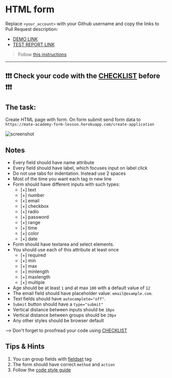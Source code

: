 # HTML form
Replace `<your_account>` with your Github username and copy the links to Pull Request description:
- [DEMO LINK](https://venher-v.github.io/layout_html-form/)
- [TEST REPORT LINK](https://venher-v.github.io/layout_html-form/report/html_report/)

> Follow [this instructions](https://mate-academy.github.io/layout_task-guideline/#how-to-solve-the-layout-tasks-on-github)
___

## ❗️❗️❗️ Check your code with the [CHECKLIST](https://github.com/mate-academy/layout_html-form/blob/master/checklist.md) before ❗️❗️❗️

## The task:
Create HTML page with form. On form submit send form data to `https://mate-academy-form-lesson.herokuapp.com/create-application`

![screenshot](./references/form-example.png)

## Notes
+ Every field should have name attribute
+ Every field should have label, which focuses input on label click
+ Do not use tabs for indentation. Instead use 2 spaces
+ Most of the time you want each tag in new line
+ Form should have different inputs with such types:
  - [+] text
  - [+] number
  - [+] email
  - [+] checkbox
  - [+] radio
  - [+] password
  - [+] range
  - [+] time
  - [+] color
  - [+] date
+ Form should have textarea and select elements.
+ You should use each of this attribute at least once
  - [+] required
  - [+] min
  - [+] max
  - [+] minlength
  - [+] maxlength
  - [+] multiple
+ Age should be at least `1` and at max `100` with a default value of `12`
+ The email field should have placeholder value: `email@example.com`.
+ Text fields should have `autocomplete="off"`.
+ `Submit` button should have a `type="submit"` 
+ Vertical distance between inputs should be `10px`
+ Vertical distance between groups should be `20px`
+ Any other styles should be browser default

--> Don't forget to proofread your code using [CHECKLIST](https://github.com/mate-academy/layout_html-form/blob/master/checklist.md)

## Tips & Hints
1. You can group fields with [fieldset](https://developer.mozilla.org/en-US/docs/Web/HTML/Element/fieldset) tag
2. The form should have correct `method` and `action`
3. Follow the [code style guide](https://mate-academy.github.io/style-guides/htmlcss.html)
